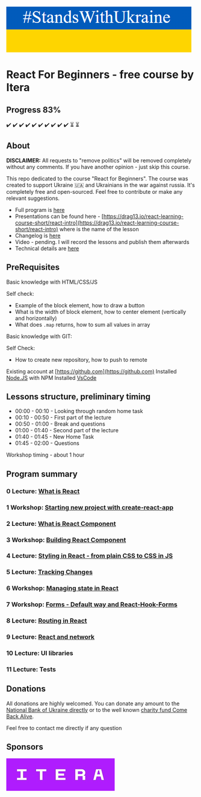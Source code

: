 [![StandsWithUkraine](https://raw.githubusercontent.com/Drag13/drag13.github.io/development/swu.PNG)](https://savelife.in.ua/en/donate/)

# React For Beginners - free course by Itera

## Progress 83%

✔️ ✔️ ✔️ ✔️ ✔️ ✔️ ✔️ ✔️ ✔️ ✔️ ⏳ ⏳ 

## About

**DISCLAIMER:**
All requests to "remove politics" will be removed completely without any comments. If you have another opinion - just skip this course.

This repo dedicated to the course "React for Beginners". The course was created to support Ukraine 🇺🇦 and Ukrainians in the war against russia. It's completely free and open-sourced. Feel free to contribute or make any relevant suggestions.

- Full program is [here](PROGRAM.md)
- Presentations can be found here - [https://drag13.io/react-learning-course-short/react-intro](https://drag13.io/react-learning-course-short/react-intro) where is the name of the lesson
- Changelog is [here](CHANGELOG.md)
- Video - pending. I will record the lessons and publish them afterwards
- Technical details are [here](devlog.md)

## PreRequisites

Basic knowledge with HTML/CSS/JS

Self check:

- Example of the block element, how to draw a button
- What is the width of block element, how to center element (vertically and horizontally)
- What does `.map` returns, how to sum all values in array

Basic knowledge with GIT:

Self Check:

- How to create new repository, how to push to remote

Existing account at [https://github.com](https://github.com)
Installed [Node.JS](https://nodejs.org/en/) with NPM
Installed [VsCode](https://code.visualstudio.com/)

## Lessons structure, preliminary timing

- 00:00 - 00:10 - Looking through random home task
- 00:10 - 00:50 - First part of the lecture
- 00:50 - 01:00 - Break and questions
- 01:00 - 01:40 - Second part of the lecture
- 01:40 - 01:45 - New Home Task
- 01:45 - 02:00 - Questions

Workshop timing - about 1 hour

## Program summary

### 0 Lecture: [What is React](https://drag13.io/react-learning-course-short/react-intro)

### 1 Workshop: [Starting new project with create-react-app](https://drag13.io/react-learning-course-short/react-cra)

### 2 Lecture: [What is React Component](https://drag13.io/react-learning-course-short/react-components)

### 3 Workshop: [Building React Component](https://drag13.io/react-learning-course-short/react-new-component)

### 4 Lecture: [Styling in React - from plain CSS to CSS in JS](https://drag13.io/react-learning-course-short/react-styling)

### 5 Lecture: [Tracking Changes](https://drag13.io/react-learning-course-short/react-change-detection)

### 6 Workshop: [Managing state in React](https://drag13.io/react-learning-course-short/react-state-management)

### 7 Workshop: [Forms - Default way and React-Hook-Forms](https://drag13.io/react-learning-course-short/react-forms)

### 8 Lecture: [Routing in React](https://drag13.io/react-learning-course-short/react-router)

### 9 Lecture: [React and network](https://drag13.io/react-learning-course-short/react-network)

### 10 Lecture: UI libraries

### 11 Lecture: Tests

## Donations

All donations are highly welcomed. You can donate any amount to the [National Bank of Ukraine directly](https://bank.gov.ua/en/news/all/natsionalniy-bank-vidkriv-spetsrahunok-dlya-zboru-koshtiv-na-potrebi-armiyi) or to the well known [charity fund Come Back Alive](https://www.comebackalive.in.ua/donate).

Feel free to contact me directly if any question

## Sponsors
[
![](/presentations/shared/imgs/Itera-logo-white-fuchsia.jpg)
](itera.com)